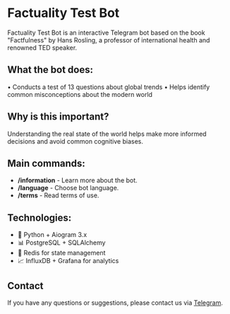 # Factuality Test Bot

Factuality Test Bot is an interactive Telegram bot based on the book "Factfulness" by Hans Rosling, a professor of international health and renowned TED speaker.


## What the bot does:
• Conducts a test of 13 questions about global trends
• Helps identify common misconceptions about the modern world


## Why is this important?
Understanding the real state of the world helps make more informed decisions and avoid common cognitive biases.


## Main commands:
- **/information** - Learn more about the bot.
- **/language** - Choose bot language.
- **/terms** - Read terms of use.


## Technologies:
- 🐍 Python + Aiogram 3.x
- 📊 PostgreSQL + SQLAlchemy
- 🔄 Redis for state management
- 📈 InfluxDB + Grafana for analytics


## Contact
If you have any questions or suggestions, please contact us via [Telegram](https://t.me/van4956).
